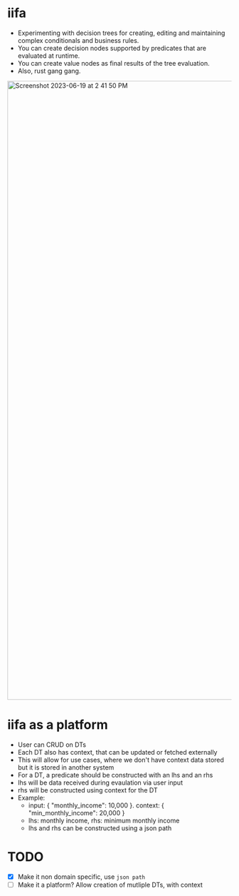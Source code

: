 # iifa

- Experimenting with decision trees for creating, editing and maintaining complex conditionals and business rules.
- You can create decision nodes supported by predicates that are evaluated at runtime.
- You can create value nodes as final results of the tree evaluation. 
- Also, rust gang gang.

<img width="1387" alt="Screenshot 2023-06-19 at 2 41 50 PM" src="https://github.com/prithvianilk/Iifa/assets/56789402/f049ee14-0579-403f-b624-cb6ade7ca27d">
 
# iifa as a platform
- User can CRUD on DTs
- Each DT also has context, that can be updated or fetched externally
- This will allow for use cases, where we don't have context data stored but it is stored in another system
- For a DT, a predicate should be constructed with an lhs and an rhs
- lhs will be data received during evaulation via user input
- rhs will be constructed using context for the DT
- Example: 
  - input: { "monthly_income": 10,000 }. context: { "min_monthly_income": 20,000 }
  - lhs: monthly income, rhs: minimum monthly income
  - lhs and rhs can be constructed using a json path

# TODO
- [x] Make it non domain specific, use `json path`
- [ ] Make it a platform? Allow creation of mutliple DTs, with context
